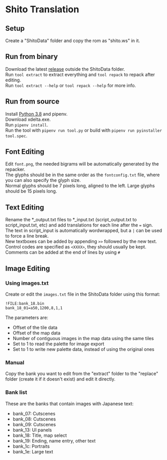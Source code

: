 # Shito Translation
## Setup
Create a "ShitoData" folder and copy the rom as "shito.ws" in it.   
## Run from binary
Download the latest [release](https://github.com/Illidanz/ShitoTranslation/releases) outside the ShitoData folder.  
Run `tool extract` to extract everything and `tool repack` to repack after editing.  
Run `tool extract --help` or `tool repack --help` for more info.  
## Run from source
Install [Python 3.8](https://www.python.org/downloads/) and pipenv.  
Download xdelta.exe.  
Run `pipenv install`.  
Run the tool with `pipenv run tool.py` or build with `pipenv run pyinstaller tool.spec`.  
## Font Editing
Edit `font.png`, the needed bigrams will be automatically generated by the repacker.  
The glyphs should be in the same order as the `fontconfig.txt` file, where you can also specify the glyph size.  
Normal glyphs should be 7 pixels long, aligned to the left. Large glyphs should be 15 pixels long.  
## Text Editing
Rename the \*\_output.txt files to \*\_input.txt (script_output.txt to script_input.txt, etc) and add translations for each line after the `=` sign.  
The text in script_input is automatically wordwrapped, but a `|` can be used to force a line break.  
New textboxes can be added by appending `>>` followed by the new text.  
Control codes are specified as `<XXXX>`, they should usually be kept.  
Comments can be added at the end of lines by using `#`  
## Image Editing
### Using images.txt
Create or edit the `images.txt` file in the ShitoData folder using this format:
```
!FILE:bank_18.bin
bank_18_01=a50,1200,8,1,1
```
The parameters are:
* Offset of the tile data
* Offset of the map data
* Number of contiguous images in the map data using the same tiles
* Set to 1 to read the palette for image export
* Set to 1 to write new palette data, instead of using the original ones
### Manual
Copy the bank you want to edit from the "extract" folder to the "replace" folder (create it if it doesn't exist)  and edit it directly.  
### Bank list
These are the banks that contain images with Japanese text:  
* bank_07: Cutscenes
* bank_08: Cutscenes
* bank_09: Cutscenes
* bank_13: UI panels
* bank_18: Title, map select
* bank_19: Ending, name entry, other text
* bank_1c: Portraits
* bank_1e: Large text

